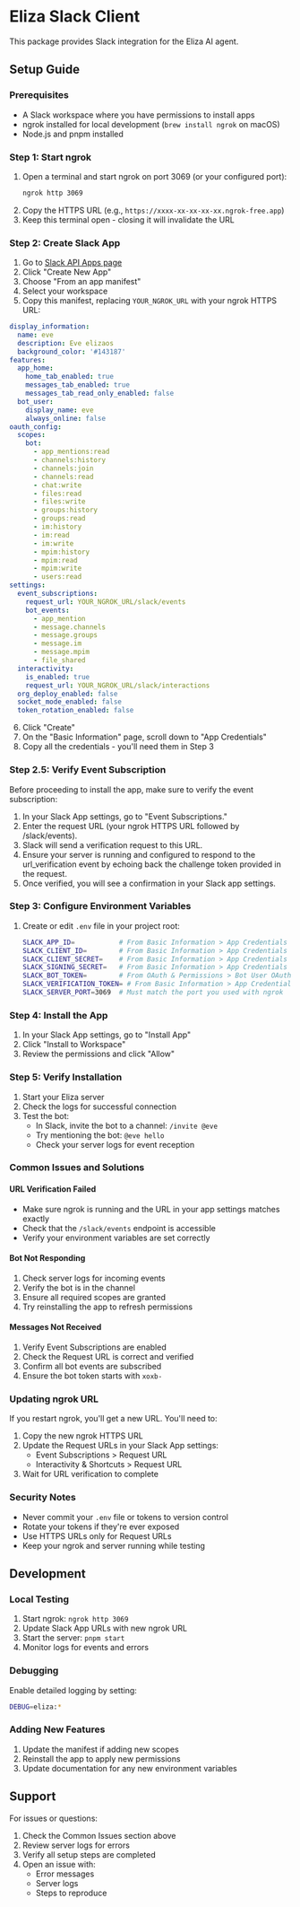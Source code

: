 # Eliza Slack Client

This package provides Slack integration for the Eliza AI agent.

## Setup Guide

### Prerequisites

- A Slack workspace where you have permissions to install apps
- ngrok installed for local development (`brew install ngrok` on macOS)
- Node.js and pnpm installed

### Step 1: Start ngrok

1. Open a terminal and start ngrok on port 3069 (or your configured port):
   ```bash
   ngrok http 3069
   ```
2. Copy the HTTPS URL (e.g., `https://xxxx-xx-xx-xx-xx.ngrok-free.app`)
3. Keep this terminal open - closing it will invalidate the URL

### Step 2: Create Slack App

1. Go to [Slack API Apps page](https://api.slack.com/apps)
2. Click "Create New App"
3. Choose "From an app manifest"
4. Select your workspace
5. Copy this manifest, replacing `YOUR_NGROK_URL` with your ngrok HTTPS URL:

```yaml
display_information:
  name: eve
  description: Eve elizaos
  background_color: '#143187'
features:
  app_home:
    home_tab_enabled: true
    messages_tab_enabled: true
    messages_tab_read_only_enabled: false
  bot_user:
    display_name: eve
    always_online: false
oauth_config:
  scopes:
    bot:
      - app_mentions:read
      - channels:history
      - channels:join
      - channels:read
      - chat:write
      - files:read
      - files:write
      - groups:history
      - groups:read
      - im:history
      - im:read
      - im:write
      - mpim:history
      - mpim:read
      - mpim:write
      - users:read
settings:
  event_subscriptions:
    request_url: YOUR_NGROK_URL/slack/events
    bot_events:
      - app_mention
      - message.channels
      - message.groups
      - message.im
      - message.mpim
      - file_shared
  interactivity:
    is_enabled: true
    request_url: YOUR_NGROK_URL/slack/interactions
  org_deploy_enabled: false
  socket_mode_enabled: false
  token_rotation_enabled: false
```

6. Click "Create"
7. On the "Basic Information" page, scroll down to "App Credentials"
8. Copy all the credentials - you'll need them in Step 3

### Step 2.5: Verify Event Subscription

Before proceeding to install the app, make sure to verify the event subscription:

1. In your Slack App settings, go to "Event Subscriptions."
2. Enter the request URL (your ngrok HTTPS URL followed by /slack/events).
3. Slack will send a verification request to this URL.
4. Ensure your server is running and configured to respond to the url_verification event by echoing back the challenge token provided in the request.
5. Once verified, you will see a confirmation in your Slack app settings.

### Step 3: Configure Environment Variables

1. Create or edit `.env` file in your project root:
   ```bash
   SLACK_APP_ID=           # From Basic Information > App Credentials > App ID
   SLACK_CLIENT_ID=        # From Basic Information > App Credentials > Client ID
   SLACK_CLIENT_SECRET=    # From Basic Information > App Credentials > Client Secret
   SLACK_SIGNING_SECRET=   # From Basic Information > App Credentials > Signing Secret
   SLACK_BOT_TOKEN=        # From OAuth & Permissions > Bot User OAuth Token (starts with xoxb-)
   SLACK_VERIFICATION_TOKEN= # From Basic Information > App Credentials > Verification Token
   SLACK_SERVER_PORT=3069  # Must match the port you used with ngrok
   ```

### Step 4: Install the App

1. In your Slack App settings, go to "Install App"
2. Click "Install to Workspace"
3. Review the permissions and click "Allow"

### Step 5: Verify Installation

1. Start your Eliza server
2. Check the logs for successful connection
3. Test the bot:
   - In Slack, invite the bot to a channel: `/invite @eve`
   - Try mentioning the bot: `@eve hello`
   - Check your server logs for event reception

### Common Issues and Solutions

#### URL Verification Failed

- Make sure ngrok is running and the URL in your app settings matches exactly
- Check that the `/slack/events` endpoint is accessible
- Verify your environment variables are set correctly

#### Bot Not Responding

1. Check server logs for incoming events
2. Verify the bot is in the channel
3. Ensure all required scopes are granted
4. Try reinstalling the app to refresh permissions

#### Messages Not Received

1. Verify Event Subscriptions are enabled
2. Check the Request URL is correct and verified
3. Confirm all bot events are subscribed
4. Ensure the bot token starts with `xoxb-`

### Updating ngrok URL

If you restart ngrok, you'll get a new URL. You'll need to:

1. Copy the new ngrok HTTPS URL
2. Update the Request URLs in your Slack App settings:
   - Event Subscriptions > Request URL
   - Interactivity & Shortcuts > Request URL
3. Wait for URL verification to complete

### Security Notes

- Never commit your `.env` file or tokens to version control
- Rotate your tokens if they're ever exposed
- Use HTTPS URLs only for Request URLs
- Keep your ngrok and server running while testing

## Development

### Local Testing

1. Start ngrok: `ngrok http 3069`
2. Update Slack App URLs with new ngrok URL
3. Start the server: `pnpm start`
4. Monitor logs for events and errors

### Debugging

Enable detailed logging by setting:

```bash
DEBUG=eliza:*
```

### Adding New Features

1. Update the manifest if adding new scopes
2. Reinstall the app to apply new permissions
3. Update documentation for any new environment variables

## Support

For issues or questions:

1. Check the Common Issues section above
2. Review server logs for errors
3. Verify all setup steps are completed
4. Open an issue with:
   - Error messages
   - Server logs
   - Steps to reproduce
